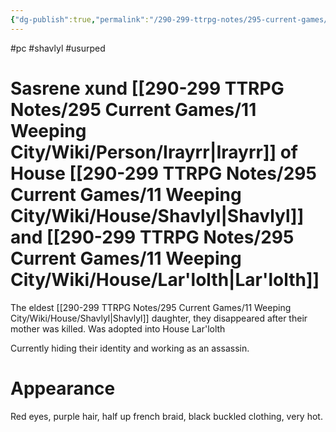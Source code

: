 ```yaml
---
{"dg-publish":true,"permalink":"/290-299-ttrpg-notes/295-current-games/11-weeping-city/wiki/person/sasrene/"}
---
```



#pc #shavlyl #usurped 

# Sasrene xund [[290-299 TTRPG Notes/295 Current Games/11 Weeping City/Wiki/Person/Irayrr\|Irayrr]] of House [[290-299 TTRPG Notes/295 Current Games/11 Weeping City/Wiki/House/Shavlyl\|Shavlyl]] and [[290-299 TTRPG Notes/295 Current Games/11 Weeping City/Wiki/House/Lar'lolth\|Lar'lolth]]

The eldest [[290-299 TTRPG Notes/295 Current Games/11 Weeping City/Wiki/House/Shavlyl\|Shavlyl]] daughter, they disappeared after their mother was killed. 
Was adopted into House Lar'lolth

Currently hiding their identity and working as an assassin.

# Appearance

Red eyes, purple hair, half up french braid, black buckled clothing, very hot.